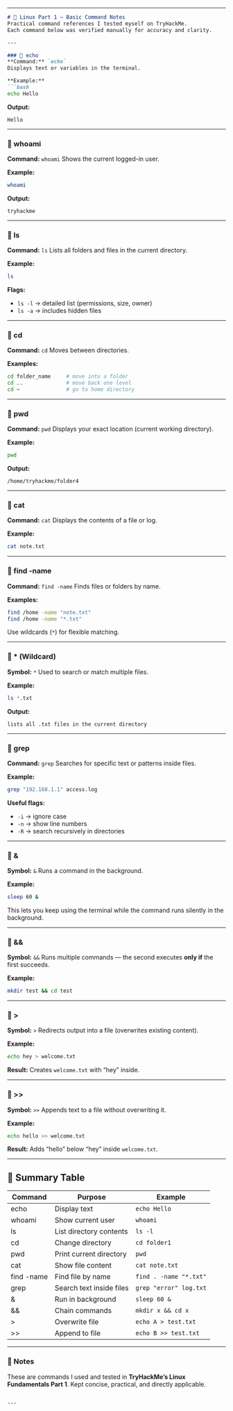 
---

````markdown
# 🧠 Linux Part 1 — Basic Command Notes
Practical command references I tested myself on TryHackMe.  
Each command below was verified manually for accuracy and clarity.

---

### 🧩 echo
**Command:** `echo`  
Displays text or variables in the terminal.

**Example:**
```bash
echo Hello
````

**Output:**

```
Hello
```

---

### 🧩 whoami

**Command:** `whoami`
Shows the current logged-in user.

**Example:**

```bash
whoami
```

**Output:**

```
tryhackme
```

---

### 🧩 ls

**Command:** `ls`
Lists all folders and files in the current directory.

**Example:**

```bash
ls
```

**Flags:**

* `ls -l` → detailed list (permissions, size, owner)
* `ls -a` → includes hidden files

---

### 🧩 cd

**Command:** `cd`
Moves between directories.

**Examples:**

```bash
cd folder_name     # move into a folder
cd ..              # move back one level
cd ~               # go to home directory
```

---

### 🧩 pwd

**Command:** `pwd`
Displays your exact location (current working directory).

**Example:**

```bash
pwd
```

**Output:**

```
/home/tryhackme/folder4
```

---

### 🧩 cat

**Command:** `cat`
Displays the contents of a file or log.

**Example:**

```bash
cat note.txt
```

---

### 🧩 find -name

**Command:** `find -name`
Finds files or folders by name.

**Examples:**

```bash
find /home -name "note.txt"
find /home -name "*.txt"
```

Use wildcards (`*`) for flexible matching.

---

### 🧩 * (Wildcard)

**Symbol:** `*`
Used to search or match multiple files.

**Example:**

```bash
ls *.txt
```

**Output:**

```
lists all .txt files in the current directory
```

---

### 🧩 grep

**Command:** `grep`
Searches for specific text or patterns inside files.

**Example:**

```bash
grep "192.168.1.1" access.log
```

**Useful flags:**

* `-i` → ignore case
* `-n` → show line numbers
* `-R` → search recursively in directories

---

### 🧩 &

**Symbol:** `&`
Runs a command in the background.

**Example:**

```bash
sleep 60 &
```

This lets you keep using the terminal while the command runs silently in the background.

---

### 🧩 &&

**Symbol:** `&&`
Runs multiple commands — the second executes **only if** the first succeeds.

**Example:**

```bash
mkdir test && cd test
```

---

### 🧩 >

**Symbol:** `>`
Redirects output into a file (overwrites existing content).

**Example:**

```bash
echo hey > welcome.txt
```

**Result:**
Creates `welcome.txt` with “hey” inside.

---

### 🧩 >>

**Symbol:** `>>`
Appends text to a file without overwriting it.

**Example:**

```bash
echo hello >> welcome.txt
```

**Result:**
Adds “hello” below “hey” inside `welcome.txt`.

---

## 🧱 Summary Table

| Command    | Purpose                  | Example                |
| ---------- | ------------------------ | ---------------------- |
| echo       | Display text             | `echo Hello`           |
| whoami     | Show current user        | `whoami`               |
| ls         | List directory contents  | `ls -l`                |
| cd         | Change directory         | `cd folder1`           |
| pwd        | Print current directory  | `pwd`                  |
| cat        | Show file content        | `cat note.txt`         |
| find -name | Find file by name        | `find . -name "*.txt"` |
| grep       | Search text inside files | `grep "error" log.txt` |
| &          | Run in background        | `sleep 60 &`           |
| &&         | Chain commands           | `mkdir x && cd x`      |
| >          | Overwrite file           | `echo A > test.txt`    |
| >>         | Append to file           | `echo B >> test.txt`   |

---

### 🧩 Notes

These are commands I used and tested in **TryHackMe’s Linux Fundamentals Part 1**.
Kept concise, practical, and directly applicable.

```

---



